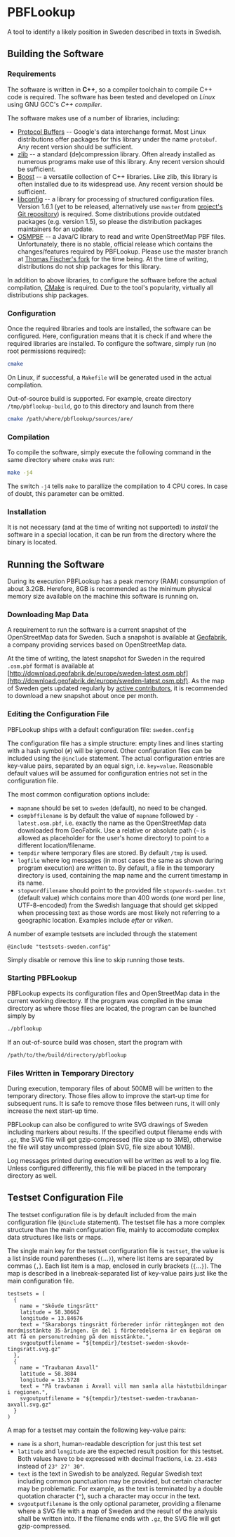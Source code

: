 # PBFLookup
A tool to identify a likely position in Sweden described in texts in Swedish.
## Building the Software
### Requirements
The software is written in **C++**, so a compiler toolchain to compile C++ code is required. The software has been tested and developed on *Linux* using GNU GCC's *C++ compiler*.

The software makes use of a number of libraries, including:

* [Protocol Buffers](https://developers.google.com/protocol-buffers/) -- Google's data interchange format. Most Linux distributions offer packages for this library under the name `protobuf`. Any recent version should be sufficient.
* [zlib](http://www.zlib.net/) -- a standard (de)compression library. Often already installed as numerous programs make use of this library. Any recent version should be sufficient.
* [Boost](http://www.boost.org/) -- a versatile collection of C++ libraries. Like zlib, this library is often installed due to its widespread use. Any recent version should be sufficient.
* [libconfig](http://www.hyperrealm.com/libconfig/) -- a library for 	processing of structured configuration files. Version 1.6.1 (yet to be released, alternatively use `master` from [project's Git repository](https://github.com/hyperrealm/libconfig)) is required. Some distributions provide outdated packages (e.g. version 1.5), so please the distribution packages maintainers for an update.
* [OSMPBF](https://github.com/scrosby/OSM-binary) -- a Java/C library to read and write OpenStreetMap PBF files. Unfortunately, there is no stable, official release which contains the changes/features required by PBFLookup. Please use the master branch at [Thomas Fischer's fork](https://github.com/thomasfischer-his/OSM-binary) for the time being. At the time of writing, distributions do not ship packages for this library.

In addition to above libraries, to configure the software before the actual compilation, [CMake](https://cmake.org/) is required. Due to the tool's popularity, virtually all distributions ship packages.

### Configuration

Once the required libraries and tools are installed, the software can be configured. Here, configuration means that it is check if and where the required libraries are installed. To configure the software, simply run (no root permissions required):

```bash
cmake
```

On Linux, if successful, a `Makefile` will be generated used in the actual compilation.

Out-of-source build is supported. For example, create directory `/tmp/pbflookup-build`, go to this directory and launch from there

```bash
cmake /path/where/pbflookup/sources/are/
```

### Compilation

To compile the software, simply execute the following command in the same directory where `cmake` was run:

```bash
make -j4
```

The switch `-j4` tells `make` to parallize the compilation to 4 CPU cores. In case of doubt, this parameter can be omitted.

### Installation

It is not necessary (and at the time of writing not supported) to *install* the software in a special location, it can be run from the directory where the binary is located.

## Running the Software

During its execution PBFLookup has a peak memory (RAM) consumption of about 3.2GB. Herefore, 8GB is recommended as the minimum physical memory size available on the machine this software is running on.

### Downloading Map Data
A requirement to run the software is a current snapshot of the OpenStreetMap data for Sweden. Such a snapshot is available at [Geofabrik](http://download.geofabrik.de/europe/sweden.html), a company providing services based on OpenStreetMap data.

At the time of writing, the latest snapshot for Sweden in the required `.osm.pbf` format is available at [http://download.geofabrik.de/europe/sweden-latest.osm.pbf](http://download.geofabrik.de/europe/sweden-latest.osm.pbf). As the map of Sweden gets updated regularly by [active contributors](http://www.openstreetmap.org/), it is recommended to download a new snapshot about once per month.

### Editing the Configuration File

PBFLookup ships with a default configuration file: `sweden.config`

The configuration file has a simple structure: empty lines and lines starting with a hash symbol (`#`) will be ignored. Other configuration files can be included using the `@include` statement. The actual configuration entries are key-value pairs, separated by an equal sign, i.e. `key=value`. Reasonable default values will be assumed for configuration entries not set in the configuration file.

The most common configuration options include:

* `mapname` should be set to `sweden` (default), no need to be changed.
* `osmpbffilename` is by default the value of `mapname` followed by `-latest.osm.pbf`, i.e. exactly the name as the OpenStreetMap data downloaded from GeoFabrik. Use a relative or absolute path (`~` is allowed as placeholder for the user's home directory) to point to a different location/filename.
* `tempdir` where temporary files are stored. By default `/tmp` is used.
* `logfile` where log messages (in most cases the same as shown during program execution) are written to. By default, a file in the temporary directory is used, containing the map name and the current timestamp in its name.
* `stopwordfilename` should point to the provided file `stopwords-sweden.txt` (default value) which contains more than 400 words (one word per line, UTF-8-encoded) from the Swedish language that should get skipped when processing text as those words are most likely not referring to a geographic location. Examples include *efter* or *vilken*.

A number of example testsets are included through the statement

```
@include "testsets-sweden.config"
```

Simply disable or remove this line to skip running those tests.

### Starting PBFLookup

PBFLookup expects its configuration files and OpenStreetMap data in the current working directory.
If the program was compiled in the smae directory as where those files are located, the program can be launched simply by

```bash
./pbflookup
```

If an out-of-source build was chosen, start the program with

```bash
/path/to/the/build/directory/pbflookup
```

### Files Written in Temporary Directory
During execution, temporary files of about 500MB will be written to the temporary directory. Those files allow to improve the start-up time for subsequent runs. It is safe to remove those files between runs, it will only increase the next start-up time.

PBFLookup can also be configured to write SVG drawings of Sweden including markers about results. If the specified output filename ends with `.gz`, the SVG file will get gzip-compressed (file size up to 3MB), otherwise the file will stay uncompressed (plain SVG, file size about 10MB).

Log messages printed during execution will be written as well to a log file. Unless configured differently, this file will be placed in the temporary directory as well.

## Testset Configuration File

The testset configuration file is by default included from the main configuration file (`@include` statement).
The testset file has a more complex structure than the main configuration file, mainly to accomodate complex data structures like lists or maps.

The single main key for the testset configuration file is `testset`, the value is a list inside round parentheses (`(`...`)`), where list items are separated by commas (`,`). Each list item is a map, enclosed in curly brackets (`{`...`}`). The map is described in a linebreak-separated list of key-value pairs just like the main configuration file.

```
testsets = (
  {
    name = "Skövde tingsrätt"
    latitude = 58.38662
    longitude = 13.84676
    text = "Skaraborgs tingsrätt förbereder inför rättegången mot den mordmisstänkte 35-åringen. En del i förberedelserna är en begäran om att få en personutredning på den misstänkte.",
    svgoutputfilename = "${tempdir}/testset-sweden-skovde-tingsratt.svg.gz"
  },
  {
    name = "Travbanan Axvall"
    latitude = 58.3884
    longitude = 13.5728
    text = "På travbanan i Axvall vill man samla alla hästutbildningar i regionen.",
    svgoutputfilename = "${tempdir}/testset-sweden-travbanan-axvall.svg.gz"
  }
)
```

A map for a testset may contain the following key-value pairs:

* `name` is a short, human-readable description for just this test set
* `latitude` and `longitude` are the expected result position for this testset. Both values have to be expressed with decimal fractions, i.e. `23.4583` instead of `23° 27' 30"`.
* `text` is the text in Swedish to be analyzed. Regular Swedish text including common punctuation may be provided, but certain character may be problematic. For example, as the text is terminated by a double quotation character (`"`), such a character may occur in the text.
* `svgoutputfilename` is the only optional parameter, providing a filename where a SVG file with a map of Sweden and the result of the analysis shall be written into. If the filename ends with `.gz`, the SVG file will get gzip-compressed.

